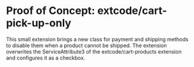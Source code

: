 # Proof of Concept: extcode/cart-pick-up-only

This small extension brings a new class for payment and shipping methods to
disable them when a product cannot be shipped.
The extension overwrites the ServiceAttribute3 of the extcode/cart-products
extension and configures it as a checkbox.